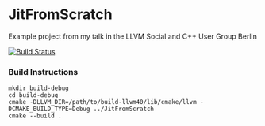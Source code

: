 # JitFromScratch
Example project from my talk in the LLVM Social and C++ User Group Berlin

[![Build Status](https://travis-ci.org/weliveindetail/JitFromScratch.svg?branch=jit-basics)](https://travis-ci.org/weliveindetail/JitFromScratch)

### Build Instructions
```
mkdir build-debug
cd build-debug
cmake -DLLVM_DIR=/path/to/build-llvm40/lib/cmake/llvm -DCMAKE_BUILD_TYPE=Debug ../JitFromScratch
cmake --build .
```

